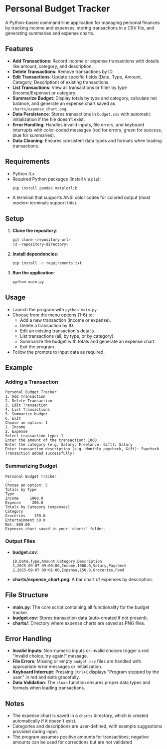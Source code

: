 # Personal Budget Tracker

A Python-based command-line application for managing personal finances by tracking income and expenses, storing transactions in a CSV file, and generating summaries and expense charts.

## Features
- **Add Transactions**: Record income or expense transactions with details like amount, category, and description.
- **Delete Transactions**: Remove transactions by ID.
- **Edit Transactions**: Update specific fields (Date, Type, Amount, Category, Description) of existing transactions.
- **List Transactions**: View all transactions or filter by type (Income/Expense) or category.
- **Summarize Budget**: Display totals by type and category, calculate net balance, and generate an expense chart saved as `charts/expense_chart.png`.
- **Data Persistence**: Stores transactions in `budget.csv` with automatic initialization if the file doesn't exist.
- **Error Handling**: Handles invalid inputs, file errors, and keyboard interrupts with color-coded messages (red for errors, green for success, blue for summaries).
- **Data Cleaning**: Ensures consistent data types and formats when loading transactions.

## Requirements
- Python 3.x
- Required Python packages (install via `pip`):
  ```bash
  pip install pandas matplotlib
  ```
- A terminal that supports ANSI color codes for colored output (most modern terminals support this).

## Setup
1. **Clone the repository**:
   ```bash
   git clone <repository-url>
   cd <repository-directory>
   ```

2. **Install dependencies**:
   ```bash
   pip install -r requirements.txt
   ```

3. **Run the application**:
   ```bash
   python main.py
   ```

## Usage
- Launch the program with `python main.py`.
- Choose from the menu options (1-6) to:
  - Add a new transaction (income or expense).
  - Delete a transaction by ID.
  - Edit an existing transaction's details.
  - List transactions (all, by type, or by category).
  - Summarize the budget with totals and generate an expense chart.
  - Exit the program.
- Follow the prompts to input data as required.

## Example
### Adding a Transaction
```
Personal Budget Tracker
1. Add Transaction
2. Delete Transaction
3. Edit Transaction
4. List Transactions
5. Summarize budget
6. Exit
Choose an option: 1
1. Income
2. Expense
Select transaction type: 1
Enter the amount of the transaction: 1000
Enter the category (e.g. Salary, Freelance, Gift): Salary
Enter transaction description (e.g. Monthly paycheck, Gift): Paycheck
Transaction added successfully!
```

### Summarizing Budget
```
Personal Budget Tracker
...
Choose an option: 5
Totals by Type
Type
Income     1000.0
Expense     200.0
Totals by Category (expenses)
Category
Groceries    150.0
Entertainment 50.0
Net: 800.00
Expenses chart saved in your 'charts' folder.
```

### Output Files
- **budget.csv**:
  ```csv
  ID,Date,Type,Amount,Category,Description
  1,2025-09-07 09:00:00,Income,1000.0,Salary,Paycheck
  2,2025-09-07 09:01:00,Expense,150.0,Groceries,Food
  ```
- **charts/expense_chart.png**: A bar chart of expenses by description.

## File Structure
- **main.py**: The core script containing all functionality for the budget tracker.
- **budget.csv**: Stores transaction data (auto-created if not present).
- **charts/**: Directory where expense charts are saved as PNG files.

## Error Handling
- **Invalid Inputs**: Non-numeric inputs or invalid choices trigger a red "Invalid choice, try again!" message.
- **File Errors**: Missing or empty `budget.csv` files are handled with appropriate error messages or initialization.
- **Keyboard Interrupt**: Pressing `Ctrl+C` displays "Program stopped by the user." in red and exits gracefully.
- **Data Validation**: The `clean` function ensures proper data types and formats when loading transactions.

## Notes
- The expense chart is saved in a `charts` directory, which is created automatically if it doesn't exist.
- Categories and descriptions are user-defined, with example suggestions provided during input.
- The program assumes positive amounts for transactions; negative amounts can be used for corrections but are not validated
